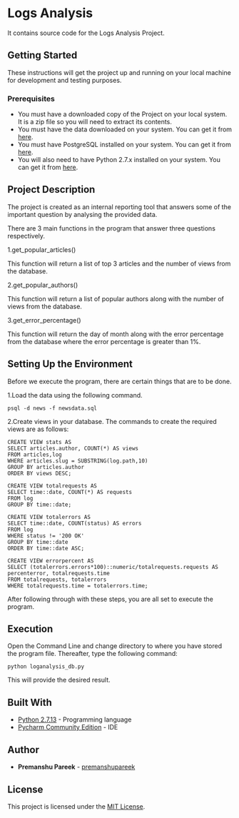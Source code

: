 # Logs Analysis
It contains source code for the Logs Analysis Project.

## Getting Started
These instructions will get the project up and running on your local machine for development and testing purposes.

### Prerequisites
* You must have a downloaded copy of the Project on your local system. It is a zip file so you will need to extract its contents.
* You must have the data downloaded on your system. You can get it from [here](https://d17h27t6h515a5.cloudfront.net/topher/2016/August/57b5f748_newsdata/newsdata.zip).
* You must have PostgreSQL installed on your system. You can get it from [here](https://www.python.org/downloads/).
* You will also need to have Python 2.7.x installed on your system. You can get it from [here](https://www.postgresql.org/download/).

## Project Description
The project is created as an internal reporting tool that answers some of the important question by analysing the provided data.

There are 3 main functions in the program that answer three questions respectively.

1.get\_popular_articles()

This function will return a list of top 3 articles and the number of views from the database.

2.get\_popular_authors()

This function will return a list of popular authors along with the number of views from the database.

3.get\_error_percentage()

This function will return the day of month along with the error percentage from the database where the error percentage is greater than 1%.

## Setting Up the Environment

Before we execute the program, there are certain things that are to be done.

1.Load the data using the following command.

```psql -d news -f newsdata.sql```

2.Create views in your database. The commands to create the required views are as follows:

```
CREATE VIEW stats AS
SELECT articles.author, COUNT(*) AS views
FROM articles,log
WHERE articles.slug = SUBSTRING(log.path,10)
GROUP BY articles.author
ORDER BY views DESC;
```
```
CREATE VIEW totalrequests AS
SELECT time::date, COUNT(*) AS requests
FROM log
GROUP BY time::date;
```
```
CREATE VIEW totalerrors AS
SELECT time::date, COUNT(status) AS errors
FROM log
WHERE status != '200 OK'
GROUP BY time::date
ORDER BY time::date ASC;
```
```
CREATE VIEW errorpercent AS
SELECT (totalerrors.errors*100)::numeric/totalrequests.requests AS percenterror, totalrequests.time
FROM totalrequests, totalerrors
WHERE totalrequests.time = totalerrors.time;
```
After following through with these steps, you are all set to execute the program.

## Execution

Open the Command Line and change directory to where you have stored the program file. Thereafter, type the following command:

```
python loganalysis_db.py
```

This will provide the desired result.

## Built With
* [Python 2.7.13](https://www.python.org/) - Programming language
* [Pycharm Community Edition](https://www.jetbrains.com/pycharm/) - IDE

## Author

* __Premanshu Pareek__ - [premanshupareek](https://github.com/premanshupareek)

## License
This project is licensed under the [MIT License](https://opensource.org/licenses/MIT).

